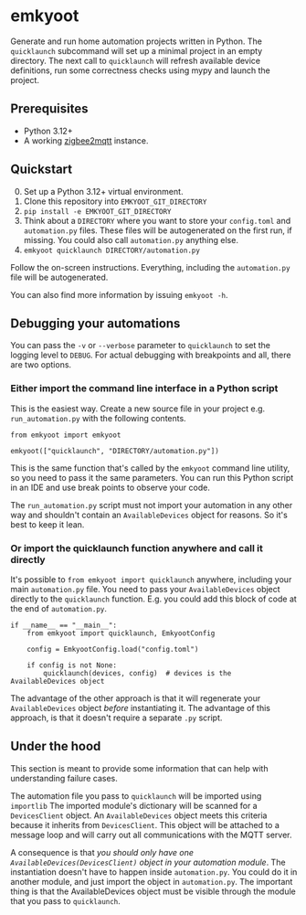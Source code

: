 # emkyoot

Generate and run home automation projects written in Python. The `quicklaunch` subcommand will set up a minimal project in an empty directory. The next call to `quicklaunch` will refresh available device definitions, run some correctness checks using mypy and launch the project.

## Prerequisites

- Python 3.12+
- A working [zigbee2mqtt](https://www.zigbee2mqtt.io) instance.

## Quickstart

0) Set up a Python 3.12+ virtual environment.
1) Clone this repository into `EMKYOOT_GIT_DIRECTORY`
2) `pip install -e EMKYOOT_GIT_DIRECTORY`
2) Think about a `DIRECTORY` where you want to store your `config.toml` and `automation.py` files. These files will be autogenerated on the first run, if missing. You could also call `automation.py` anything else.
3) `emkyoot quicklaunch DIRECTORY/automation.py`

Follow the on-screen instructions. Everything, including the `automation.py` file will be autogenerated.

You can also find more information by issuing `emkyoot -h`.

## Debugging your automations

You can pass the `-v` or `--verbose` parameter to `quicklaunch` to set the logging level to `DEBUG`. For actual debugging with breakpoints and all, there are two options.

### Either import the command line interface in a Python script

This is the easiest way. Create a new source file in your project e.g. `run_automation.py` with the following contents.

```
from emkyoot import emkyoot

emkyoot(["quicklaunch", "DIRECTORY/automation.py"])
```

This is the same function that's called by the `emkyoot` command line utility, so you need to pass it the same parameters. You can run this Python script in an IDE and use break points to observe your code.

The `run_automation.py` script must not import your automation in any other way and shouldn't contain an `AvailableDevices` object for reasons. So it's best to keep it lean.

### Or import the quicklaunch function anywhere and call it directly

It's possible to `from emkyoot import quicklaunch` anywhere, including your main `automation.py` file. You need to pass your `AvailableDevices` object directly to the `quicklaunch` function. E.g. you could add this block of code at the end of `automation.py`.

```
if __name__ == "__main__":
    from emkyoot import quicklaunch, EmkyootConfig

    config = EmkyootConfig.load("config.toml")

    if config is not None:
        quicklaunch(devices, config)  # devices is the AvailableDevices object
```

The advantage of the other approach is that it will regenerate your `AvailableDevices` object *before* instantiating it. The advantage of this approach, is that it doesn't require a separate `.py` script.

## Under the hood

This section is meant to provide some information that can help with understanding failure cases.

The automation file you pass to `quicklaunch` will be imported using `importlib` The imported module's dictionary will be scanned for a `DevicesClient` object. An `AvailableDevices` object meets this criteria because it inherits from `DevicesClient`. This object will be attached to a message loop and will carry out all communications with the MQTT server.

A consequence is that *you should only have one `AvailableDevices(DevicesClient)` object in your automation module*. The instantiation doesn't have to happen inside `automation.py`. You could do it in another module, and just import the object in `automation.py`. The important thing is that the AvailableDevices object must be visible through the module that you pass to `quicklaunch`.

